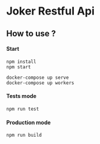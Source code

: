 # Joker Restful Api

## How to use ?

#### Start

```
npm install
npm start

docker-compose up serve
docker-compose up workers
```

#### Tests mode

```
npm run test
```

#### Production mode

```
npm run build
```


